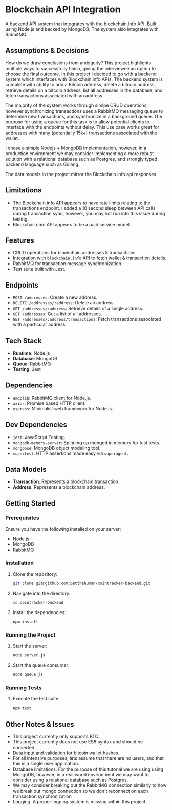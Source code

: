 # Blockchain API Integration

A backend API system that integrates with the blockchain.info API. Built using Node.js and backed by MongoDB. The system also integrates with RabbitMQ.

## Assumptions & Decisions

How do we draw conclusions from ambiguity? This project highlights multiple ways to successfully finish, giving the interviewee an option to choose the final outcome. In this project I decided to go with a backend system which interfaces with Blockchain.info APIs. The backend system is complete with ability to add a Bitcoin address, delete a bitcoin address, retrieve details on a bitcoin address, list all addresses in the database, and fetch transactions associated with an address.

The majority of the system works through simlpe CRUD operations, however synchronizing transactions uses a RabbitMQ messaging queue to determine new transactions, and synchronize in a background queue. The purpose for using a queue for this task is to allow potential clients to interface with the endpoints without delay. This use case works great for addresses with many (potentially 15k+) transactions associated with the wallet.

I chose a simple Nodejs + MongoDB implementation, however, in a production environment we may consider implementing a more robust solution with a relational database such as Postgres, and strongly typed backend language such as Golang.

The data models in the project mirror the Blockchain.info api responses.


## Limitations

- The Blockchain.info API appears to have rate limits relating to the transactions endpoint. I added a 10 second sleep between API calls during transaction sync, however, you may not run into this issue during testing.
- Blockchair.com API appears to be a paid service model.

## Features

- CRUD operations for blockchain addresses & transactions.
- Integration with `blockchain.info` API to fetch wallet & transaction details.
- RabbitMQ for transaction message synchronization.
- Test suite built with Jest.

## Endpoints

- `POST /addresses`: Create a new address.
- `DELETE /addresses/:address`: Delete an address.
- `GET /addresses/:address`: Retrieve details of a single address.
- `GET /addresses`: Get a list of all addresses.
- `GET /addresses/:address/transactions`: Fetch transactions associated with a particular address.

## Tech Stack

- **Runtime**: Node.js
- **Database**: MongoDB
- **Queue**: RabbitMQ
- **Testing**: Jest

## Dependencies

- `amqplib`: RabbitMQ client for Node.js.
- `axios`: Promise based HTTP client.
- `express`: Minimalist web framework for Node.js.

## Dev Dependencies

- `jest`: JavaScript Testing.
- `mongodb-memory-server`: Spinning up mongod in memory for fast tests.
- `mongoose`: MongoDB object modeling tool.
- `supertest`: HTTP assertions made easy via `superagent`.

## Data Models

- **Transaction**: Represents a blockchain transaction.
- **Address**: Represents a blockchain address.

## Getting Started

### Prerequisites

Ensure you have the following installed on your server:

- Node.js
- MongoDB
- RabbitMQ

### Installation

1. Clone the repository:
   ```sh
   git clone git@github.com:patthehuman/cointracker-backend.git
   ```

2. Navigate into the directory:
    ```sh
    cd cointracker-backend
    ```

3. Install the dependencies:
    ```sh
    npm install
    ```

### Running the Project

1. Start the server:
   ```sh
   node server.js
   ```

2. Start the queue consumer:
   ```sh
   node queue.js
   ```

### Running Tests

1. Execute the test suite:
   ```sh
   npm test
   ```

## Other Notes & Issues

- This project currently only supports BTC.
- This project currently does not use ES6 syntax and should be converted.
- Data input and validation for bitcoin wallet hashes.
- For all intensive purposes, lets assume that there are no users, and that this is a single user application.
- Database limitations. For the purpose of this tutorial we are using using MongoDB, however, in a real world environment we may want to consider using a relational database such as Postgres.
- We may consider breaking out the RabbitMQ connection similarly to how we break out mongo connection so we don't reconnect on each transaction synchronization
- Logging. A proper logging system is missing within this project.